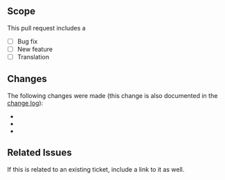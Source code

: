 ## Scope
This pull request includes a

- [ ] Bug fix
- [ ] New feature
- [ ] Translation

## Changes
The following changes were made (this change is also documented in the [change log](https://github.com/kartik-v/yii2-validators/blob/master/CHANGE.md)):

-
-
-

## Related Issues
If this is related to an existing ticket, include a link to it as well.